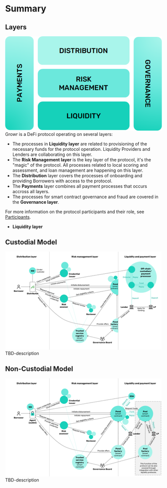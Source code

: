 # Summary
## Layers
![Growr protocol layers](../images/growr-layers.png)  
Growr is a DeFi protocol operating on several layers:
- The processes in **Liquidity layer** are related to provisioning of the necessary funds for the protocol operation. Liquidity Providers and Lenders are collaborating on this layer.
- The **Risk Management layer** is the key layer of the protocol, it's the "magic" of the protocol. All processes related to local scoring and assessment, and loan management are happening on this layer.
- The **Distribution** layer covers the processes of onboarding and providing Borrowers with access to the protocol.
- The **Payments** layer combines all payment processes that occurs accross all layers.
- The processes for smart contract governance and fraud are covered in the **Governance layer**.

For more information on the protocol participants and their role, see [Participants](./A-Summary-2-Participants.md).
- **Liquidity layer**
## Custodial Model
![Growr Custodial model](../images/growr-custodial.png)
TBD-description
## Non-Custodial Model
![Growr Custodial model](../images/growr-non-custodial.png)
TBD-description